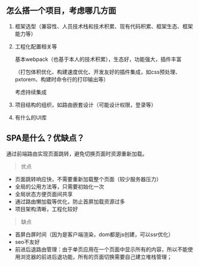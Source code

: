## 怎么搭一个项目，考虑哪几方面

1. 框架选型（兼容性、人员技术栈和技术积累、现有代码积累、框架生态、框架能力等）

2. 工程化配置相关等

   基本webpack（也基于本人的技术积累），生态好，功能强大，插件丰富

   （打包体积优化、构建速度优化、开发友好的插件集成，如css预处理、pxtorem、构建时命令行的打印输出等）

   考虑持续集成

3. 项目结构的组织，如路由嵌套设计（可能设计权限，登录等）

4. 有什么的UI库





## SPA是什么？优缺点？

通过前端路由实现页面跳转，避免切换页面时资源重新加载。

> 优点

- 页面跳转响应快，不需要重新加载整个页面（较少服务器压力）
- 全局的公用方法等，只需要初始化一次
- 全局状态方便页面间共享
- 通过路由懒加载等优化，防止首屏加载资源过多
- 项目架构清晰，工程化较好

> 缺点

- 首屏白屏时间（因为是客户端渲染，dom都是js创建，可以ssr优化）
- seo不友好
- 前进后退路由管理：由于单页应用在一个页面中显示所有的内容，所以不能使用浏览器的前进后退功能，所有的页面切换需要自己建立堆栈管理；







































































